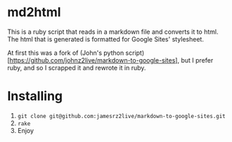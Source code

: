 # md2html
This is a ruby script that reads in a markdown file and converts it to html. The html that is generated is formatted for Google Sites' stylesheet.

At first this was a fork of (John's python script)[https://github.com/johnz2live/markdown-to-google-sites], but I prefer ruby, and so I scrapped it and rewrote it in ruby.

# Installing

1. `git clone git@github.com:jamesrz2live/markdown-to-google-sites.git`
2. `rake`
3. Enjoy
